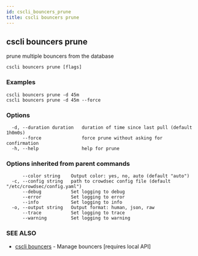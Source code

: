 ```yaml
---
id: cscli_bouncers_prune
title: cscli bouncers prune
---
```

## cscli bouncers prune

prune multiple bouncers from the database

```
cscli bouncers prune [flags]
```

### Examples

```
cscli bouncers prune -d 45m
cscli bouncers prune -d 45m --force
```

### Options

```
  -d, --duration duration   duration of time since last pull (default 1h0m0s)
      --force               force prune without asking for confirmation
  -h, --help                help for prune
```

### Options inherited from parent commands

```
      --color string    Output color: yes, no, auto (default "auto")
  -c, --config string   path to crowdsec config file (default "/etc/crowdsec/config.yaml")
      --debug           Set logging to debug
      --error           Set logging to error
      --info            Set logging to info
  -o, --output string   Output format: human, json, raw
      --trace           Set logging to trace
      --warning         Set logging to warning
```

### SEE ALSO

* [cscli bouncers](/cscli/cscli_bouncers.md)	 - Manage bouncers [requires local API]

